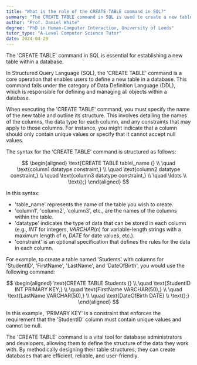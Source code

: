 ```yaml
---
title: "What is the role of the CREATE TABLE command in SQL?"
summary: "The CREATE TABLE command in SQL is used to create a new table in a database."
author: "Prof. Daniel White"
degree: "PhD in Human-Computer Interaction, University of Leeds"
tutor_type: "A-Level Computer Science Tutor"
date: 2024-04-29
---
```


The 'CREATE TABLE' command in SQL is essential for establishing a new table within a database.

In Structured Query Language (SQL), the 'CREATE TABLE' command is a core operation that enables users to define a new table in a database. This command falls under the category of Data Definition Language (DDL), which is responsible for defining and managing all objects within a database.

When executing the 'CREATE TABLE' command, you must specify the name of the new table and outline its structure. This involves detailing the names of the columns, the data type for each column, and any constraints that may apply to those columns. For instance, you might indicate that a column should only contain unique values or specify that it cannot accept null values.

The syntax for the 'CREATE TABLE' command is structured as follows:

$$
\begin{aligned}
\text{CREATE TABLE table\_name (} \\
\quad \text{column1 datatype constraint,} \\
\quad \text{column2 datatype constraint,} \\
\quad \text{column3 datatype constraint,} \\
\quad \ldots \\
\text{);}
\end{aligned}
$$

In this syntax:
- 'table_name' represents the name of the table you wish to create.
- 'column1', 'column2', 'column3', etc., are the names of the columns within the table.
- 'datatype' indicates the type of data that can be stored in each column (e.g., $INT$ for integers, $VARCHAR(n)$ for variable-length strings with a maximum length of $n$, $DATE$ for date values, etc.).
- 'constraint' is an optional specification that defines the rules for the data in each column.

For example, to create a table named 'Students' with columns for 'StudentID', 'FirstName', 'LastName', and 'DateOfBirth', you would use the following command:

$$
\begin{aligned}
\text{CREATE TABLE Students (} \\
\quad \text{StudentID INT PRIMARY KEY,} \\
\quad \text{FirstName VARCHAR(50),} \\
\quad \text{LastName VARCHAR(50),} \\
\quad \text{DateOfBirth DATE} \\
\text{);}
\end{aligned}
$$

In this example, 'PRIMARY KEY' is a constraint that enforces the requirement that the 'StudentID' column must contain unique values and cannot be null.

The 'CREATE TABLE' command is a vital tool for database administrators and developers, allowing them to define the structure of the data they work with. By methodically designing their table structures, they can create databases that are efficient, reliable, and user-friendly.
    